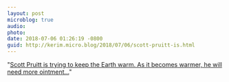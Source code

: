 ```yaml
---
layout: post
microblog: true
audio: 
photo: 
date: 2018-07-06 01:26:19 -0800
guid: http://kerim.micro.blog/2018/07/06/scott-pruitt-is.html
---
```

"[Scott Pruitt is trying to keep the Earth warm. As it becomes warmer, he will need more ointment…](https://www.washingtonpost.com/blogs/compost/wp/2018/07/05/keep-scott-pruitt-moist/?utm_term=.8e32cc9e6537)"
